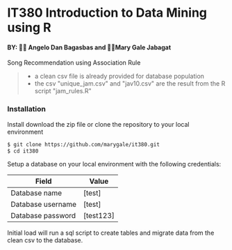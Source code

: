 # IT380 Introduction to Data Mining using R

#### BY: 👨‍🔧 Angelo Dan Bagasbas and 👩‍🔧Mary Gale Jabagat

Song Recommendation using Association Rule

> - a clean csv file is already provided for database population
> - the csv "unique_jam.csv" and "jav10.csv" are the result from the R script "jam_rules.R"


### Installation

Install download the zip file or clone the repository to your local environment

```sh
$ git clone https://github.com/marygale/it380.git
$ cd it380
```

Setup a database on your local environment with the following credentials:

|Field  | Value|
| ------ | ------ |
| Database name | [test] |
| Database username | [test] |
| Database password | [test123] |

Initial load will run a sql script to create tables and migrate data from the clean csv to the database.
